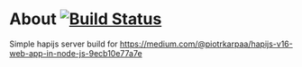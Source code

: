 # About [![Build Status](https://travis-ci.org/7in14/pk-nodejs.svg?branch=master)](https://travis-ci.org/7in14/pk-nodejs)
Simple hapijs server build for https://medium.com/@piotrkarpaa/hapijs-v16-web-app-in-node-js-9ecb10e77a7e
